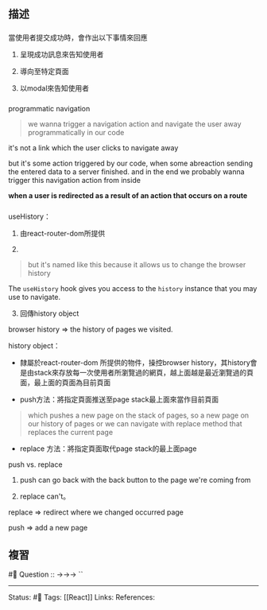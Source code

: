 ## 描述


### 
當使用者提交成功時，會作出以下事情來回應

1. 呈現成功訊息來告知使用者

2. 導向至特定頁面

3. 以modal來告知使用者


### 

programmatic navigation

> we wanna trigger a navigation action and navigate the user away programmatically in our code

  

it's not a link which the user clicks to navigate away

but it's some action triggered by our code, when some abreaction sending the entered data to a server finished. and in the end we probably wanna trigger this navigation action from inside

  

**when a user is redirected as a result of an action that occurs on a route**

###
useHistory：

1. 由react-router-dom所提供

2.

> but it's named like this because it allows us to change the browser history

The `useHistory` hook gives you access to the `history` instance that you may use to navigate.

  

3. 回傳history object

  

browser history => the history of pages we visited.

  

history object：

- 隸屬於react-router-dom 所提供的物件，操控browser history，其history會是由stack來存放每一次使用者所瀏覽過的網頁，越上面越是最近瀏覽過的頁面，最上面的頁面為目前頁面

- push方法：將指定頁面推送至page stack最上面來當作目前頁面

> which pushes a new page on the stack of pages, so a new page on our history of pages or we can navigate with replace method that replaces the current page

- replace 方法：將指定頁面取代page stack的最上面page

  

  

push vs. replace

1. push can go back with the back button to the page we're coming from

2. replace can't。

  

  

replace => redirect where we changed occurred page

push => add a new page



## 複習
#🧠 Question :: ->->-> ``

---
Status: #🌱 
Tags:
[[React]]
Links:
References:
